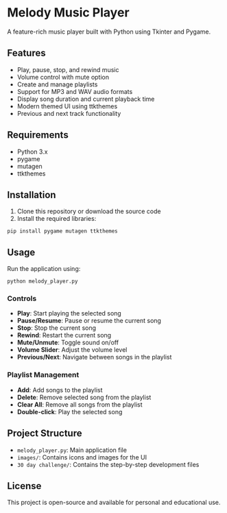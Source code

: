 # Melody Music Player

A feature-rich music player built with Python using Tkinter and Pygame.

## Features

- Play, pause, stop, and rewind music
- Volume control with mute option
- Create and manage playlists
- Support for MP3 and WAV audio formats
- Display song duration and current playback time
- Modern themed UI using ttkthemes
- Previous and next track functionality

## Requirements

- Python 3.x
- pygame
- mutagen
- ttkthemes

## Installation

1. Clone this repository or download the source code
2. Install the required libraries:

```
pip install pygame mutagen ttkthemes
```

## Usage

Run the application using:

```
python melody_player.py
```

### Controls

- **Play**: Start playing the selected song
- **Pause/Resume**: Pause or resume the current song
- **Stop**: Stop the current song
- **Rewind**: Restart the current song
- **Mute/Unmute**: Toggle sound on/off
- **Volume Slider**: Adjust the volume level
- **Previous/Next**: Navigate between songs in the playlist

### Playlist Management

- **Add**: Add songs to the playlist
- **Delete**: Remove selected song from the playlist
- **Clear All**: Remove all songs from the playlist
- **Double-click**: Play the selected song

## Project Structure

- `melody_player.py`: Main application file
- `images/`: Contains icons and images for the UI
- `30 day challenge/`: Contains the step-by-step development files

## License

This project is open-source and available for personal and educational use.